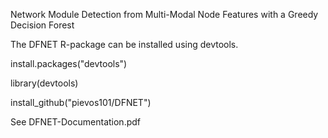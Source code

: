 Network Module Detection from Multi-Modal Node Features with a Greedy Decision Forest

The DFNET R-package can be installed using devtools.

install.packages("devtools")

library(devtools)

install_github("pievos101/DFNET")

See DFNET-Documentation.pdf

